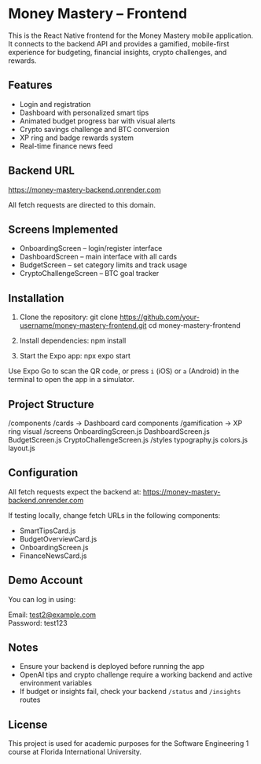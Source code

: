 # Money Mastery – Frontend

This is the React Native frontend for the Money Mastery mobile application. It connects to the backend API and provides a gamified, mobile-first experience for budgeting, financial insights, crypto challenges, and rewards.

## Features

- Login and registration
- Dashboard with personalized smart tips
- Animated budget progress bar with visual alerts
- Crypto savings challenge and BTC conversion
- XP ring and badge rewards system
- Real-time finance news feed

## Backend URL

https://money-mastery-backend.onrender.com

All fetch requests are directed to this domain.

## Screens Implemented

- OnboardingScreen – login/register interface
- DashboardScreen – main interface with all cards
- BudgetScreen – set category limits and track usage
- CryptoChallengeScreen – BTC goal tracker

## Installation

1. Clone the repository:
git clone https://github.com/your-username/money-mastery-frontend.git
cd money-mastery-frontend

2. Install dependencies:
npm install

3. Start the Expo app:
npx expo start

Use Expo Go to scan the QR code, or press `i` (iOS) or `a` (Android) in the terminal to open the app in a simulator.

## Project Structure

/components
  /cards               → Dashboard card components
  /gamification        → XP ring visual
/screens
  OnboardingScreen.js
  DashboardScreen.js
  BudgetScreen.js
  CryptoChallengeScreen.js
/styles
  typography.js
  colors.js
  layout.js

## Configuration

All fetch requests expect the backend at:
https://money-mastery-backend.onrender.com

If testing locally, change fetch URLs in the following components:
- SmartTipsCard.js
- BudgetOverviewCard.js
- OnboardingScreen.js
- FinanceNewsCard.js

## Demo Account

You can log in using:

Email: test2@example.com  
Password: test123

## Notes

- Ensure your backend is deployed before running the app
- OpenAI tips and crypto challenge require a working backend and active environment variables
- If budget or insights fail, check your backend `/status` and `/insights` routes

## License

This project is used for academic purposes for the Software Engineering 1 course at Florida International University.
